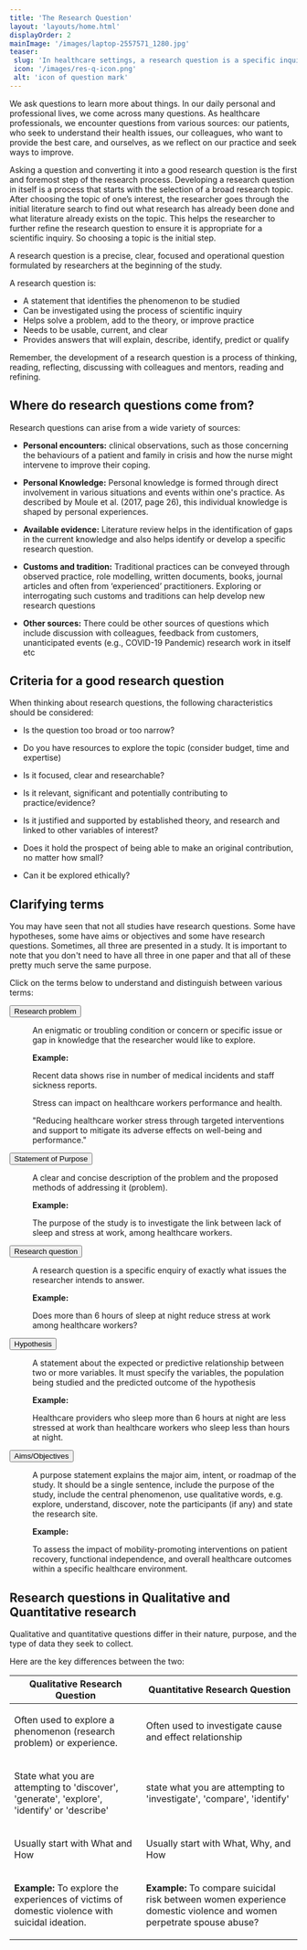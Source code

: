 ```yaml
---
title: 'The Research Question'
layout: 'layouts/home.html'
displayOrder: 2
mainImage: '/images/laptop-2557571_1280.jpg'
teaser: 
 slug: 'In healthcare settings, a research question is a specific inquiry and often develops from practice to which research seeks to provide an answer.'
 icon: '/images/res-q-icon.png'
 alt: 'icon of question mark'
---
```


We ask questions to learn more about things. In our daily personal and professional lives, we come across many questions. As healthcare professionals, we encounter questions from various sources: our patients, who seek to understand their health issues, our colleagues, who want to provide the best care, and ourselves, as we reflect on our practice and seek ways to improve.

Asking a question and converting it into a good research question is the first and foremost step of the research process. Developing a research question in itself is a process that starts with the selection of a broad research topic. After choosing the topic of one’s interest, the researcher goes through the initial literature search to find out what research has already been done and what literature already exists on the topic. This helps the researcher to further refine the research question to ensure it is appropriate for a scientific inquiry. So choosing a topic is the initial step.

<div class="w3-panel w3-teal">
<p>A research question is a precise, clear, focused and operational question formulated by researchers at the beginning of the study.</p>

<p>A research question is:</p>
<ul>

<li>A statement that identifies the phenomenon to be studied</li>

<li>Can be investigated using the process of scientific inquiry</li>

<li>Helps solve a problem, add to the theory, or improve practice</li>

<li>Needs to be usable, current, and clear</li>

<li>Provides answers that will explain, describe, identify, predict or qualify</li>

</ul>
</div>


Remember, the development of a research question is a process of thinking, reading, reflecting, discussing with colleagues and mentors, reading and refining.

## Where do research questions come from?

Research questions can arise from a wide variety of sources:

- **Personal encounters:** clinical observations, such as those concerning the behaviours of a patient and family in crisis and how the nurse might intervene to improve their coping.

- **Personal Knowledge:** Personal knowledge is formed through direct involvement in various situations and events within one's practice. As described by Moule et al. (2017, page 26), this individual knowledge is shaped by personal experiences.

- **Available evidence:**  Literature review helps in the identification of gaps in the current knowledge and also helps identify or develop a specific research question. 

- **Customs and tradition:** Traditional practices can be conveyed through observed practice, role modelling, written documents, books, journal articles and often from ‘experienced’ practitioners. Exploring or interrogating such customs and traditions can help develop new research questions

- **Other sources:** There could be other sources of questions which include discussion with colleagues, feedback from customers, unanticipated events (e.g., COVID-19 Pandemic) research work in itself etc

## Criteria for a good research question

When thinking about research questions, the following characteristics should be considered:

- Is the question too broad or too narrow?

- Do you have resources to explore the topic (consider budget, time and expertise)

- Is it focused, clear and researchable?

- Is it relevant, significant and potentially contributing to practice/evidence?

- Is it justified and supported by established theory, and research and linked to other variables of interest?

- Does it hold the prospect of being able to make an original contribution, no matter how small?

- Can it be explored ethically?

## Clarifying terms 

You may have seen that not all studies have research questions. Some have hypotheses, some have aims or objectives and some have research questions. Sometimes, all three are presented in a study. It is important to note that you don't need to have all three in one paper and that all of these pretty much serve the same purpose. 

Click on the terms below to understand and distinguish between various terms:

<dl class="w3-container">
	<dt><button onclick="myFunction('term1')" class="w3-button w3-block w3-blue-grey w3-left-align w3-border-bottom w3-border-white">Research problem</button></dt>
	
  <dd id="term1" class="w3-container w3-hide">
<p>An enigmatic or troubling condition or concern or specific issue or gap in knowledge that the researcher would like to explore. </p>

<p><strong>Example: </strong></p>

<p>Recent data shows rise in number of medical incidents and staff sickness reports. </p>

<p>Stress can impact on healthcare workers performance and health. </p>

<p>"Reducing healthcare worker stress through targeted interventions and support to mitigate its adverse effects on well-being and performance."</p>
</dd>

<dt><button onclick="myFunction('term2')" class="w3-button w3-block w3-blue-grey w3-left-align w3-border-bottom w3-border-white">Statement of Purpose</dt></button>
<dd id="term2" class="w3-container w3-hide">
<p>A clear and concise description of the problem and the proposed methods of addressing it (problem). </p>

<p><strong>Example:</strong></p>

<p>The purpose of the study is to investigate the link between lack of sleep and stress at work, among healthcare workers. </p>

</dd>

<dt><button onclick="myFunction('term3')" class="w3-button w3-block w3-blue-grey w3-left-align w3-border-bottom w3-border-white">Research question</button></dt>
<dd id="term3" class="w3-container w3-hide">
<p>A research question is  a specific enquiry of exactly what issues the researcher intends to answer.</p>

<p><strong>Example:</strong></p>

<p>Does more than 6 hours of sleep at night reduce stress at work among healthcare workers?</p>
</dd>

<dt><button onclick="myFunction('term4')" class="w3-button w3-block w3-blue-grey w3-left-align w3-border-bottom w3-border-white">Hypothesis</button></dt>
<dd id="term4" class="w3-container w3-hide">
<p>A statement about the expected or predictive relationship between two or more variables. It must specify the variables, the population being studied and the predicted outcome of the hypothesis</p>
<p><strong>Example:</strong></p>
<p>Healthcare providers who sleep more than 6 hours at night are less stressed at work than healthcare workers who sleep less than hours at night. </p>
</dd>

<dt><button onclick="myFunction('term5')" class="w3-button w3-block w3-blue-grey w3-left-align w3-border-bottom w3-border-white">Aims/Objectives</button></dt>
<dd id="term5" class="w3-container w3-hide">
<p>A purpose statement explains the major aim, intent, or roadmap of the study. It should be a single sentence, include the purpose of the study, include the central phenomenon, use qualitative words, e.g. explore, understand, discover, note the participants (if any) and state the research site.</p>
<p><strong>Example:</strong></p>
<p>To assess the impact of mobility-promoting interventions on patient recovery, functional independence, and overall healthcare outcomes within a specific healthcare environment. </p>
</dd>

</dl>



## Research questions in Qualitative and Quantitative research 

Qualitative and quantitative questions differ in their nature, purpose, and the type of data they seek to collect. 

Here are the key differences between the two:

<table class="w3-table-all">
  <thead>
    <tr class="w3-dark-grey">
      <th scope="col">Qualitative Research Question</th>
      <th scope="col">Quantitative Research Question

</th>
    </tr>
  </thead>
  <tbody>
    <tr>
           <td><p>Often used to explore a phenomenon (research problem) or experience.</p></td>
      <td><p>Often used to investigate cause and effect relationship</p></td>
    </tr>
    <tr>
          <td><p>State what you are attempting to 'discover', 'generate', 'explore', 'identify' or 'describe'</p></td>
      <td><p>state what you are attempting to 'investigate', 'compare', 'identify'</p></td>
    </tr>
    <tr>
      <td><p>Usually start with What and How</p></td>
      <td><p>Usually start with What, Why, and How </p></td>
    </tr>
        <tr>
      <td><p><strong>Example:</strong> To explore the experiences of victims of domestic violence with suicidal ideation. </p></td>
      <td><p><strong>Example:</strong> To compare suicidal risk between women experience domestic violence and women perpetrate spouse abuse?</p></td>
    </tr>
  </tbody>
</table>
<br>